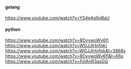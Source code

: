 #### golang
https://www.youtube.com/watch?v=YS4e4q9oBaU

#### python
https://www.youtube.com/watch?v=8DvywoWv6fI \
https://www.youtube.com/watch?v=WGJJIrtnfpk\
https://www.youtube.com/watch?v=WGJJIrtnfpk&t=3868s \
https://www.youtube.com/watch?v=8DvywoWv6fI&t=66s \
https://www.youtube.com/watch?v=PJlAnR3asGQ
